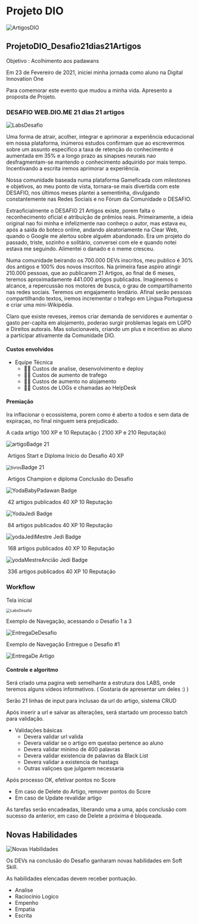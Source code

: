 # Projeto DIO   

![ArtigosDIO](Image/ArtigosDIO.png)

## ProjetoDIO_Desafio21dias21Artigos  

Objetivo : Acolhimento aos padawans

Em 23 de Fevereiro de 2021, iniciei minha jornada como aluno na Digital Innovation One

Para comemorar este evento que mudou a minha vida. Apresento a proposta de Projeto.

### DESAFIO WEB.DIO.ME 21 dias 21 artigos

![LabsDesafio](Image/LabsDesafio.png)

Uma forma de atrair, acolher, integrar e aprimorar a experiência educacional em nossa plataforma, inúmeros estudos confirmam que ao escrevermos sobre um assunto especifico a taxa de retenção do conhecimento é aumentada em 35% e a longo prazo as sinapses neurais nao desfragmentam-se mantendo o conhecimento adquirido por mais tempo. Incentivando a escrita iremos aprimorar a experiência.

Nossa comunidade baseada numa plataforma Gameficada com milestones e objetivos, ao meu ponto de vista, tornara-se mais divertida com este DESAFIO, nos últimos meses plantei a sementinha, divulgando constantemente nas Redes Sociais e no Fórum da Comunidade o DESAFIO.

Extraoficialmente o DESAFIO 21 Artigos existe, porem falta o reconhecimento oficial e atribuição de prêmios reais. Primeiramente, a ideia original nao foi minha e infelizmente nao conheço o autor, mas estava eu, após a saída do boteco online, andando aleatoriamente na Clear Web, quando o Google me alertou sobre alguém abandonado. Era um projeto do passado, triste, sozinho e solitário, conversei com ele e quando notei estava me seguindo. Alimentei o danado e o meme cresceu.

Numa comunidade beirando  os 700.000 DEVs inscritos, meu publico é 30% dos antigos e 100% dos novos inscritos. Na primeira fase aspiro atingir 210.000 pessoas, que ao publicarem 21 Artigos, ao final de 6 meses, teremos aproximadamente 441.000 artigos publicados. Imaginemos o alcance,  a repercussão nos motores de busca, o grau de compartilhamento nas redes sociais. Teremos um engajamento lendário.  Afinal serão pessoas compartilhando textos, iremos incrementar o trafego em Língua Portuguesa e criar uma mini-Wikipédia.

Claro que existe reveses, iremos criar demanda de servidores e aumentar o  gasto per-capita em alojamento, poderao surgir problemas legais em LGPD e Direitos autorais. Mas solucionaveis, criando um plus e incentivo ao aluno a participar ativamente da Comunidade DIO.

#### Custos envolvidos

- Equipe Técnica
	 - 🤷🏻 Custos de analise, desenvolvimento e deploy
	 - 🤷🏻 Custos de aumento de trafego
	 - 🤷🏻 Custos de aumento no alojamento
	 - 🤷🏻 Custos de LOGs e chamadas ao HelpDesk

#### Premiação

Ira inflacionar o ecossistema, porem como é aberto a todos e sem data de expiraçao, no final ninguem sera prejudicado.

A cada artigo 100 XP e 10 Reputação ( 2100 XP e 210 Reputação)

![artigo](Image/artigo.png)Badge 21 

​	Artigos Start e Diploma Inicio do Desafio 40 XP

<img src="Image/livros.png" alt="livros" style="zoom:80%;" />Badge 21 

​	Artigos Champion e diploma Conclusão do Desafio 

![YodaBaby](Image/YodaBaby.png)Padawan Badge 

​	42 artigos publicados 40 XP 10 Reputação

![Yoda](Image/Yoda.png)Jedi Badge 

​	84 artigos publicados 40 XP 10 Reputação

![yodaJedi](Image/yodaJedi.png)Mestre Jedi Badge 

​	168 artigos publicados 40 XP 10 Reputação

![yodaMestre](Image/yodaMestre.png)Ancião Jedi Badge 

​	336 artigos publicados 40 XP 10 Reputação

### Workflow

Tela inicial

<img src="Image/LabsDesafio.png" alt="LabsDesafio" style="zoom:70%;" />

Exemplo de Navegação, acessando o Desafio 1 a 3

![EntregaDeDesafio](Image/EntregaDeDesafio.png)

Exemplo de Navegação Entregue o Desafio #1

![EntregaDe Artigo](Image/EntregaDeArtigo.png)

#### Controle e algoritmo

Será criado uma pagina web semelhante a estrutura dos LABS, onde teremos alguns vídeos informativos. ( Gostaria de apresentar um deles  :)  )

Serão 21 linhas de input para inclusao da url do artigo, sistema CRUD

Após inserir a url e salvar as alterações, será startado um processo batch para validação.

- Validações básicas
	- Devera validar url valida
	- Devera validar se o artigo  em questao pertence ao aluno
	- Devera validar minimo de 400 palavras
	- Devera validar existencia de palavras da Black List
	- Devera validar a existencia de hastags
	- Outras valiçoes que julgarem necessaria

Após processo OK, efetivar pontos no Score

- Em caso de Delete do Artigo, remover pontos do Score
- Em caso de Update revalidar artigo

As tarefas serão encadeadas, liberando uma a uma, após conclusão com sucesso da anterior, em caso de Delete a próxima é bloqueada.

## Novas Habilidades

![Novas Habilidades](Image/NovasHabilidades.png)

Os DEVs na conclusão do Desafio ganharam novas habilidades em Soft Skill.

As habilidades elencadas devem receber pontuação.

- Analise
- Raciocínio Logico
- Empenho
- Empatia
- Escrita

